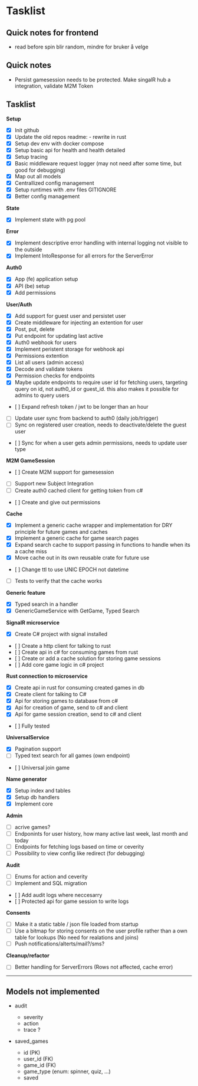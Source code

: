 # Tasklist

## Quick notes for frontend

- read before spin blir random, mindre for bruker å velge

## Quick notes

- Persist gamesession needs to be protected. Make singalR hub a integration, validate M2M Token

## Tasklist

**Setup**
- [x] Init github
- [x] Update the old repos readme: - rewrite in rust
- [x] Setup dev env with docker compose
- [x] Setup basic api for health and health detailed
- [x] Setup tracing
- [x] Basic middleware request logger (may not need after some time, but good for debugging)
- [x] Map out all models
- [x] Centrallized config management
- [x] Setup runtimes with .env files GITIGNORE
- [x] Better config management

**State**
- [x] Implement state with pg pool

**Error**
- [x] Implement descriptive error handling with internal logging not visible to the outside
- [x] Implement IntoResponse for all errors for the ServerError

**Auth0**
- [x] App (fe) application setup
- [x] API (be) setup
- [x] Add permissions

**User/Auth**
- [x] Add support for guest user and persistet user
- [x] Create middleware for injecting an extention for user
- [x] Post, put, delete
- [x] Put endpoint for updating last active
- [x] Auth0 webhook for users
- [x] Implement peristent storage for webhook api
- [x] Permissions extention
- [x] List all users (admin access)
- [x] Decode and validate tokens
- [x] Permission checks for endpoints
- [x] Maybe update endpoints to require user id for fetching users, targeting query on id, not auth0_id or guest_id. this also makes it possible for admins to query users 
- [ ] Expand refresh token / jwt to be longer than an hour
- [ ] Update user sync from backend to auth0 (daily job/trigger)
- [ ] Sync on registered user creation, needs to deactivate/delete the guest user
- [ ] Sync for when a user gets admin permissions, needs to update user type

**M2M GameSession**
- [ ] Create M2M support for gamesession
- [ ] Support new Subject Integration
- [ ] Create auth0 cached client for getting token from c#
- [ ] Create and give out permissions

**Cache**
- [x] Implement a generic cache wrapper and implementation for DRY principle for future games and caches
- [x] Implement a generic cache for game search pages
- [x] Expand search cache to support passing in functions to handle when its a cache miss
- [x] Move cache out in its own reusable crate for future use
- [ ] Change ttl to use UNIC EPOCH not datetime
- [ ] Tests to verify that the cache works

**Generic feature**
- [x] Typed search in a handler
- [x] GenericGameService with GetGame, Typed Search

**SignalR microservice**
- [x] Create C# project with signal installed
- [ ] Create a http client for talking to rust
- [ ] Create api in c# for consuming games from rust
- [ ] Create or add a cache solution for storing game sessions
- [ ] Add core game logic in c# project

**Rust connection to microservice**
- [x] Create api in rust for consuming created games in db
- [x] Create client for talking to C#
- [x] Api for storing games to database from c#
- [x] Api for creation of game, send to c# and client
- [x] Api for game session creation, send to c# and client
- [ ] Fully tested

**UniversalService**
- [x] Pagination support
- [ ] Typed text search for all games (own endpoint)
- [ ] Universal join game

**Name generator**
- [x] Setup index and tables
- [x] Setup db handlers
- [x] Implement core

**Admin**
- [ ] acrive games?
- [ ] Endponints for user history, how many active last week, last month and today
- [ ] Endpoints for fetching logs based on time or ceverity
- [ ] Possibility to view config like redirect (for debugging)

**Audit**
- [ ] Enums for action and ceverity
- [ ] Implement and SQL migration
- [ ] Add audit logs where neccesarry
- [ ] Protected api for game session to write logs

**Consents**
- [ ] Make it a static table / json file loaded from startup
- [ ] Use a bitmap for storing consents on the user profile rather than a own table for lookups (No need for realations and joins)
- [ ] Push notifications/alterts/mail?/sms?

**Cleanup/refactor**
- [ ] Better handling for ServerErrors (Rows not affected, cache error)

---

## Models not implemented

- audit
    - severity
    - action
    - trace ?

- saved_games 
    - id (PK)
    - user_id (FK)
    - game_id (FK)
    - game_type (enum: spinner, quiz, ...)
    - saved